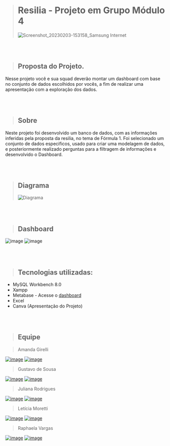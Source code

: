 > # Resilia - Projeto em Grupo Módulo 4
> ![Screenshot_20230203-153158_Samsung Internet](https://user-images.githubusercontent.com/114074031/216681259-61de1f36-0637-4f9c-8c48-a9053cfbab97.jpg) 

<br />
<br />

> ## Proposta do Projeto.
Nesse projeto você e sua squad deverão montar
um dashboard com base no conjunto de dados
escolhidos por vocês, a fim de realizar uma
apresentação com a exploração dos dados.

<br />
<br />

> ## Sobre
Neste projeto foi desenvolvido um banco de dados, com as informações inferidas pela proposta da resilia, no tema de Fórmula 1. 
Foi selecionado um conjunto de dados especificos, usado para criar uma modelagem de dados, e posteriormente realizado perguntas para a filtragem de informações e desenvolvido o Dashboard. 

<br />
<br />

> ## Diagrama
>![Diagrama](https://user-images.githubusercontent.com/114074031/216667040-5fe39d93-6e2c-4186-ad74-67ffa00db14c.png)

<br />
<br />

> ## Dashboard
![image](https://user-images.githubusercontent.com/114074031/216663614-31abd1b9-0b3c-416c-b57e-d94d9cd31231.png)
![image](https://user-images.githubusercontent.com/114074031/216664289-b2a36e31-9f5e-417d-9163-078d4a57b2b3.png)

<br />
<br />

> ## Tecnologias utilizadas:
 * MySQL Workbench 8.0
 * Xampp
 * Metabase - Acesse o [dashboard](https://projetomod4.metabaseapp.com/public/dashboard/a6a44292-5521-40b4-a2d9-0ad1939ecf45)
 * Excel
 * Canva (Apresentação do Projeto)
 
<br />
<br />

> ## Equipe

> Amanda Girelli

[![image](https://user-images.githubusercontent.com/114074031/216670787-12d62090-66df-4473-ad0e-fea8d37c6ebb.png)](https://github.com/amandagirelli)
[![image](https://user-images.githubusercontent.com/114074031/216671300-87e02aa5-5b08-4e82-9b78-8391fa891e2d.png)](https://www.linkedin.com/www.linkedin.com/in/amandagirellibueno)

> Gustavo de Sousa

[![image](https://user-images.githubusercontent.com/114074031/216670787-12d62090-66df-4473-ad0e-fea8d37c6ebb.png)](https://github.com/GustavodeSousa96)
[![image](https://user-images.githubusercontent.com/114074031/216671300-87e02aa5-5b08-4e82-9b78-8391fa891e2d.png)](https://www.linkedin.com/in/gustavo-de-sousa-4416981ba/)

> Juliana Rodrigues

[![image](https://user-images.githubusercontent.com/114074031/216670787-12d62090-66df-4473-ad0e-fea8d37c6ebb.png)](https://github.com/rodrigues28ju)
[![image](https://user-images.githubusercontent.com/114074031/216671300-87e02aa5-5b08-4e82-9b78-8391fa891e2d.png)](https://www.linkedin.com/julianarodriguesnogueira)

> Letícia Moretti

[![image](https://user-images.githubusercontent.com/114074031/216670787-12d62090-66df-4473-ad0e-fea8d37c6ebb.png)](https://github.com/LeticiaMorettis)
[![image](https://user-images.githubusercontent.com/114074031/216671300-87e02aa5-5b08-4e82-9b78-8391fa891e2d.png)](www.linkedin.com/in/letícia-morettis)

> Raphaela Vargas

[![image](https://user-images.githubusercontent.com/114074031/216670787-12d62090-66df-4473-ad0e-fea8d37c6ebb.png)](https://github.com/RaphaelaVargas)
[![image](https://user-images.githubusercontent.com/114074031/216671300-87e02aa5-5b08-4e82-9b78-8391fa891e2d.png)](https://www.linkedin.com/in/raphaela-vargas-desenvolver)
